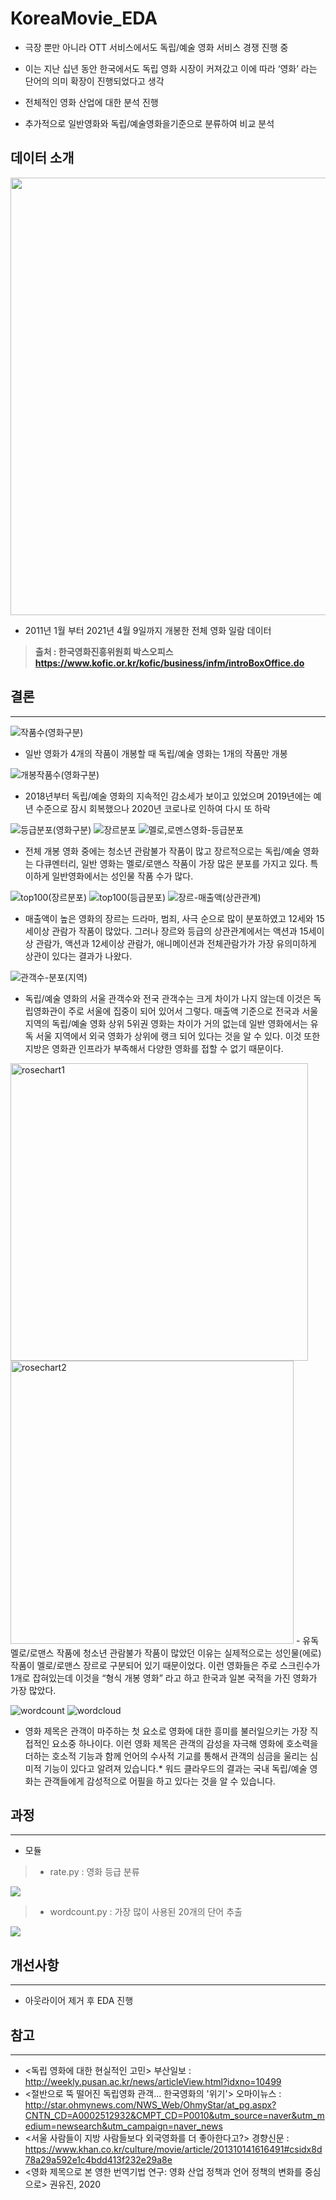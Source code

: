 # KoreaMovie_EDA

- 극장 뿐만 아니라 OTT 서비스에서도 독립/예술 영화 서비스 경쟁 진행 중
- 이는 지난 십년 동안 한국에서도 독립 영화 시장이 커져갔고 이에 따라 ‘영화’ 라는 단어의 의미 확장이 진행되었다고 생각

- 전체적인 영화 산업에 대한 분석 진행 
- 추가적으로 일반영화와 독립/예술영화을기준으로 분류하여 비교 분석



## 데이터 소개
<p align="center">
<img src = 'https://postfiles.pstatic.net/MjAyMTA0MjBfMjcg/MDAxNjE4OTI1MzM1NDQ5.1ycZuuuOgnXxm3xfIgNEObKuHgBdWb_JYLYlTBz_HKMg.hFEzo5R39BQ37r6C5w8VLVGcHn8kMJgPhjHjodPtrQEg.PNG.greatsol98/%EC%8A%A4%ED%81%AC%EB%A6%B0%EC%83%B7_2021-04-18_%EC%98%A4%ED%9B%84_8.01.22.png?type=w966' width='700'></p>

- 2011년 1월 부터 2021년 4월 9일까지 개봉한 전체 영화 일람 데이터 

> **출처 : 한국영화진흥위원회 박스오피스 https://www.kofic.or.kr/kofic/business/infm/introBoxOffice.do**

## 결론
----

![작품수(영화구분)](https://user-images.githubusercontent.com/75258999/121805557-b4723680-cc86-11eb-901f-3d0f2e269e76.png)
- 일반 영화가 4개의 작품이 개봉할 때 독립/예술 영화는 1개의 작품만 개봉

![개봉작품수(영화구분)](https://user-images.githubusercontent.com/75258999/121805569-ba681780-cc86-11eb-89cc-7f4a56ff8573.png)
- 2018년부터 독립/예술 영화의 지속적인 감소세가 보이고 있었으며 2019년에는 예년 수준으로 잠시 회복했으나 2020년 코로나로 인하여 다시 또 하락

![등급분포(영화구분)](https://user-images.githubusercontent.com/75258999/121805579-c2c05280-cc86-11eb-8d2b-c0a4c66afc51.png) ![장르분포](https://user-images.githubusercontent.com/75258999/121805594-cbb12400-cc86-11eb-8cdf-abecbf1691ef.png) ![멜로,로멘스영화-등급분포](https://user-images.githubusercontent.com/75258999/121805598-d10e6e80-cc86-11eb-8b35-9009f2eee2cb.png)
- 전체 개봉 영화 중에는 청소년 관람불가 작품이 많고 장르적으로는 독립/예술 영화는 다큐멘터리, 일반 영화는 멜로/로맨스 작품이 가장 많은 분포를 가지고 있다. 특이하게 일반영화에서는 성인물 작품 수가 많다. 

![top100(장르분포)](https://user-images.githubusercontent.com/75258999/121805610-da97d680-cc86-11eb-8bf5-4f736a4b0fc4.png)
![top100(등급분포)](https://user-images.githubusercontent.com/75258999/121805612-dbc90380-cc86-11eb-961e-0cacaf121ac7.png)
![장르-매출액(상관관계)](https://user-images.githubusercontent.com/75258999/121805618-e5526b80-cc86-11eb-86ed-7a89d5e49373.png)
- 매출액이 높은 영화의 장르는 드라마, 범죄, 사극 순으로 많이 분포하였고 12세와 15세이상 관람가 작품이 많았다. 그러나 장르와 등급의 상관관계에서는 액션과 15세이상 관람가, 액션과 12세이상 관람가, 애니메이션과 전체관람가가 가장 유의미하게 상관이 있다는 결과가 나왔다. 

![관객수-분포(지역)](https://user-images.githubusercontent.com/75258999/121805624-e97e8900-cc86-11eb-8a77-da86b0f286ff.png)
- 독립/예술 영화의 서울 관객수와 전국 관객수는 크게 차이가 나지 않는데 이것은 독립영화관이 주로 서울에 집중이 되어 있어서 그렇다. 매출액 기준으로 전국과 서울 지역의 독립/예술 영화 상위 5위권 영화는 차이가 거의 없는데 일반 영화에서는 유독 서울 지역에서 외국 영화가 상위에 랭크 되어 있다는 것을 알 수 있다. 이것 또한 지방은 영화관 인프라가 부족해서 다양한 영화를 접할 수 없기 때문이다.

<img width="476" alt="rosechart1" src="https://user-images.githubusercontent.com/75258999/121805655-fa2eff00-cc86-11eb-82ed-a23eed7ed905.png">
<img width="453" alt="rosechart2" src="https://user-images.githubusercontent.com/75258999/121805658-fbf8c280-cc86-11eb-868e-3631a93406bc.png">
- 유독 멜로/로맨스 작품에 청소년 관람불가 작품이 많았던 이유는 실제적으로는 성인물(에로) 작품이 멜로/로맨스 장르로 구분되어 있기 때문이었다. 이런 영화들은 주로 스크린수가 1개로 잡혀있는데 이것을 “형식 개봉 영화” 라고 하고 한국과 일본 국적을 가진 영화가 가장 많았다. 

![wordcount](https://user-images.githubusercontent.com/75258999/121805660-01560d00-cc87-11eb-8d58-7f4cc8da9033.png)
![wordcloud](https://user-images.githubusercontent.com/75258999/121805664-03b86700-cc87-11eb-827b-eaee7a25439d.png)
- 영화 제목은 관객이 마주하는 첫 요소로 영화에 대한 흥미를 불러일으키는 가장 직접적인 요소중 하나이다. 이런 영화 제목은 관객의 감성을 자극해 영화에 호소력을 더하는 호소적 기능과 함께 언어의 수사적 기교를 통해서 관객의 심금을 울리는 심미적 기능이 있다고 알려져 있습니다.* 워드 클라우드의 결과는 국내 독립/예술 영화는 관객들에게 감성적으로 어필을 하고 있다는 것을 알 수 있습니다.



## 과정
----
- 모듈
> - rate.py : 영화 등급 분류

<img src ='https://postfiles.pstatic.net/MjAyMTA0MjBfNTcg/MDAxNjE4OTI2Mjc2NDk4.CPVi8k_VRC_K296mTCFMcKwAMhext4GEvAlRdU3htrYg.NwslRAo0A0qvIY95SXM2K8sStzjlSEgyOveNnJH2qwsg.PNG.greatsol98/rate.png?type=w966'>

> - wordcount.py : 가장 많이 사용된 20개의 단어 추출

<img src = 'https://postfiles.pstatic.net/MjAyMTA0MjBfNzMg/MDAxNjE4OTI2Mjc2MjEy.jWPEqqvz9mkC03BdX4e4MGq6EWhqJOeYXHYjK-cVWUcg.1drQ_DQny32hBPFGb4Xq0xQBbGmKKbQwXP0KyTHr13Eg.PNG.greatsol98/wordcount.png?type=w966'>

## 개선사항
----
- 아웃라이어 제거 후 EDA 진행


## 참고
----

- <독립 영화에 대한 현실적인 고민> 부산일보 : http://weekly.pusan.ac.kr/news/articleView.html?idxno=10499
- <절반으로 뚝 떨어진 독립영화 관객... 한국영화의 '위기'> 오마이뉴스 : http://star.ohmynews.com/NWS_Web/OhmyStar/at_pg.aspx?CNTN_CD=A0002512932&CMPT_CD=P0010&utm_source=naver&utm_medium=newsearch&utm_campaign=naver_news
- <서울 사람들이 지방 사람들보다 외국영화를 더 좋아한다고?> 경향신문 : https://www.khan.co.kr/culture/movie/article/201310141616491#csidx8d78a29a592e1c4bdd413f232e29a8e
- <영화 제목으로 본 영한 번역기법 연구: 영화 산업 정책과 언어 정책의 변화를 중심으로> 권유진, 2020
